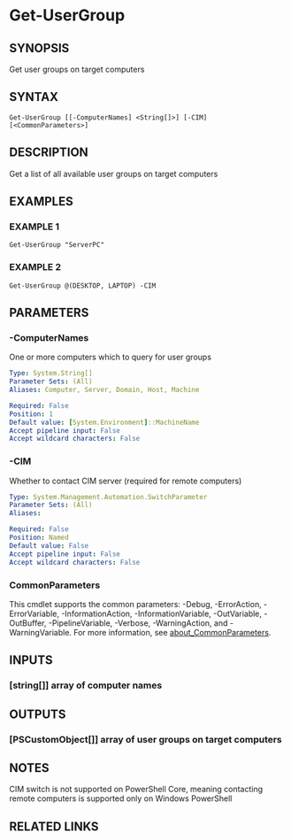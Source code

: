 ﻿---
external help file: Project.Windows.UserInfo-help.xml
Module Name: Project.Windows.UserInfo
online version: https://github.com/metablaster/WindowsFirewallRuleset/blob/develop/Modules/Project.Windows.UserInfo/Help/en-US/Get-UserGroup.md
schema: 2.0.0
---

# Get-UserGroup

## SYNOPSIS

Get user groups on target computers

## SYNTAX

```none
Get-UserGroup [[-ComputerNames] <String[]>] [-CIM] [<CommonParameters>]
```

## DESCRIPTION

Get a list of all available user groups on target computers

## EXAMPLES

### EXAMPLE 1

```none
Get-UserGroup "ServerPC"
```

### EXAMPLE 2

```none
Get-UserGroup @(DESKTOP, LAPTOP) -CIM
```

## PARAMETERS

### -ComputerNames

One or more computers which to query for user groups

```yaml
Type: System.String[]
Parameter Sets: (All)
Aliases: Computer, Server, Domain, Host, Machine

Required: False
Position: 1
Default value: [System.Environment]::MachineName
Accept pipeline input: False
Accept wildcard characters: False
```

### -CIM

Whether to contact CIM server (required for remote computers)

```yaml
Type: System.Management.Automation.SwitchParameter
Parameter Sets: (All)
Aliases:

Required: False
Position: Named
Default value: False
Accept pipeline input: False
Accept wildcard characters: False
```

### CommonParameters

This cmdlet supports the common parameters: -Debug, -ErrorAction, -ErrorVariable, -InformationAction, -InformationVariable, -OutVariable, -OutBuffer, -PipelineVariable, -Verbose, -WarningAction, and -WarningVariable. For more information, see [about_CommonParameters](http://go.microsoft.com/fwlink/?LinkID=113216).

## INPUTS

### [string[]] array of computer names

## OUTPUTS

### [PSCustomObject[]] array of user groups on target computers

## NOTES

CIM switch is not supported on PowerShell Core, meaning contacting remote computers
is supported only on Windows PowerShell

## RELATED LINKS

